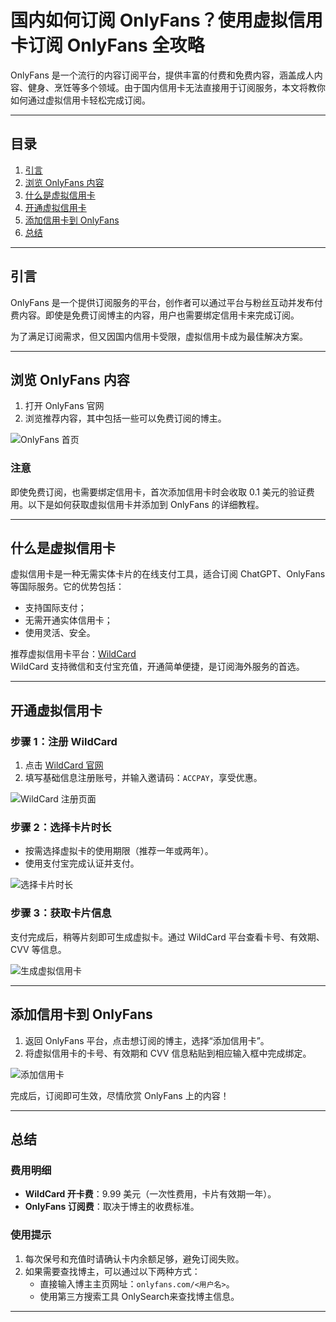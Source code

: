 # 国内如何订阅 OnlyFans？使用虚拟信用卡订阅 OnlyFans 全攻略

OnlyFans 是一个流行的内容订阅平台，提供丰富的付费和免费内容，涵盖成人内容、健身、烹饪等多个领域。由于国内信用卡无法直接用于订阅服务，本文将教你如何通过虚拟信用卡轻松完成订阅。

---

## **目录**

1. [引言](#引言)  
2. [浏览 OnlyFans 内容](#浏览-onlyfans-内容)  
3. [什么是虚拟信用卡](#什么是虚拟信用卡)  
4. [开通虚拟信用卡](#开通虚拟信用卡)  
5. [添加信用卡到 OnlyFans](#添加信用卡到-onlyfans)  
6. [总结](#总结)

---

## **引言**

OnlyFans 是一个提供订阅服务的平台，创作者可以通过平台与粉丝互动并发布付费内容。即使是免费订阅博主的内容，用户也需要绑定信用卡来完成订阅。

为了满足订阅需求，但又因国内信用卡受限，虚拟信用卡成为最佳解决方案。

---

## **浏览 OnlyFans 内容**

1. 打开 OnlyFans 官网
2. 浏览推荐内容，其中包括一些可以免费订阅的博主。  

![OnlyFans 首页](http://unxiao.com/how_to_use_onlyfans/onlyfans_mainpage.png)  

### **注意**  
即使免费订阅，也需要绑定信用卡，首次添加信用卡时会收取 0.1 美元的验证费用。以下是如何获取虚拟信用卡并添加到 OnlyFans 的详细教程。

---

## **什么是虚拟信用卡**

虚拟信用卡是一种无需实体卡片的在线支付工具，适合订阅 ChatGPT、OnlyFans 等国际服务。它的优势包括：  
- 支持国际支付；  
- 无需开通实体信用卡；  
- 使用灵活、安全。

推荐虚拟信用卡平台：[WildCard](https://bit.ly/bewildcard)  
WildCard 支持微信和支付宝充值，开通简单便捷，是订阅海外服务的首选。

---

## **开通虚拟信用卡**

### **步骤 1：注册 WildCard**
1. 点击 [WildCard 官网](https://bit.ly/bewildcard)  
2. 填写基础信息注册账号，并输入邀请码：`ACCPAY`，享受优惠。  

![WildCard 注册页面](http://unxiao.com/how_to_use_onlyfans/wildcard_page.png)  

### **步骤 2：选择卡片时长**
- 按需选择虚拟卡的使用期限（推荐一年或两年）。  
- 使用支付宝完成认证并支付。  

![选择卡片时长](http://unxiao.com/how_to_use_onlyfans/invite1.png)  

### **步骤 3：获取卡片信息**
支付完成后，稍等片刻即可生成虚拟卡。通过 WildCard 平台查看卡号、有效期、CVV 等信息。  

![生成虚拟信用卡](http://unxiao.com/how_to_use_onlyfans/card.png)  

---

## **添加信用卡到 OnlyFans**

1. 返回 OnlyFans 平台，点击想订阅的博主，选择“添加信用卡”。  
2. 将虚拟信用卡的卡号、有效期和 CVV 信息粘贴到相应输入框中完成绑定。  

![添加信用卡](http://unxiao.com/how_to_use_onlyfans/last_add1.png)  

完成后，订阅即可生效，尽情欣赏 OnlyFans 上的内容！

---

## **总结**

### **费用明细**
- **WildCard 开卡费**：9.99 美元（一次性费用，卡片有效期一年）。  
- **OnlyFans 订阅费**：取决于博主的收费标准。  

### **使用提示**
1. 每次保号和充值时请确认卡内余额足够，避免订阅失败。  
2. 如果需要查找博主，可以通过以下两种方式：  
   - 直接输入博主主页网址：`onlyfans.com/<用户名>`。  
   - 使用第三方搜索工具 OnlySearch来查找博主信息。  

---

